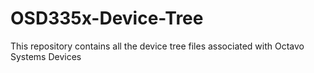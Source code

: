 # OSD335x-Device-Tree
This repository contains all the device tree files associated with Octavo Systems Devices
